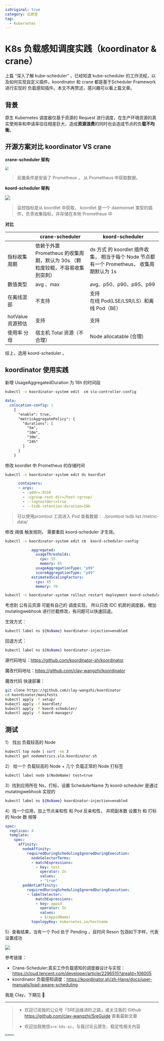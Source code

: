 ```yaml
---
isOriginal: true
category: 云原生
tag:
  - Kubernetes
---
```


# K8s 负载感知调度实践（koordinator & crane）

上篇 “深入了解 kube-scheduler” ，已经知道 kube-scheduler 的工作流程，以及如何实现自定义插件。koordinator 和 crane 都是基于Scheduler Framework 进行实现的 负载感知插件。本文不再赘述，感兴趣可以看上篇文章。

## 背景

原生 Kubernetes 调度器仅基于资源的 Request 进行调度，在生产环境资源的真实使用率和申请率往往相差巨大，造成**资源浪费**的同时也会造成节点的负**载不均衡**。

## 开源方案对比 koordinator VS crane

**crane-scheduler 架构**

<img src="https://clay-blog.oss-cn-shanghai.aliyuncs.com/img/image-20241024143748739.png" style="zoom:67%;" />

> 前置条件是安装了 Prometheus ， 从 Prometheus 中获取数据。



**koord-scheduler 架构**

![](https://clay-blog.oss-cn-shanghai.aliyuncs.com/img/image-20241024144013602.png)

> 监控指标是从  koordlet 中获取， koordlet 是一个 daemonset 类型的插件，负责收集指标，并存储在本地 Prometheus 中



**对比**

|                    | crane-scheduler                                              | koord-scheduler                                              |
| ------------------ | ------------------------------------------------------------ | ------------------------------------------------------------ |
| 指标收集周期       | 依赖于外置 Prometheus 的收集周期，默认为 30s （颗粒度较粗，不容易收集到突刺） | ds 方式 的 koordlet 插件收集， 相当于每个 Node 节点都有一个 Prometheus， 收集周期默认为 1s |
| 数值类型           | avg 、max                                                    | avg、p50、p90、p95、p99                                      |
| 在离线混部         | 不支持                                                       | 支持<br />在线 Pod(LSE/LSR/LS）和离线 Pod（BE）              |
| hotValue  资源预估 | 支持                                                         | 支持                                                         |
| 使用率 分母        | 宿主机 Total 资源（不合理）                                  | Node allocatable (合理)                                      |

综上，选用 koord-scheduler 。

## koordinator 使用实践

新增 UsageAggregatedDuration 为 18h 的时间段

```bash
kubectl -n koordinator-system edit  cm slo-controller-config
```

```yaml
data:
  colocation-config: |
    {
      "enable": true,
      "metricAggregatePolicy": {
        "durations": [
          "5m",
          "10m",
          "30m",
          "24h"
        ]
      }
    }
```



修改 koordlet 中 Prometheus 的存储时间

```bash
kubectl -n koordinator-system edit ds koordlet
```

```yaml
      containers:
      - args:
        - -addr=:9316
        - -cgroup-root-dir=/host-cgroup/
        - --logtostderr=true
        - --tsdb-retention-duration=18h
```

> 可以使用promtool 工具进入 Pod 查看数据：  ./promtool  tsdb list /metric-data/



修改 阈值 触发规则， 需要重启 koord-scheduler 才生效。

```bash
kubectl -n koordinator-system edit cm  koord-scheduler-config
```

```yaml
            aggregated:
              usageThresholds:
                cpu: 55
                memory: 85
              usageAggregationType: "p99"
              scoreAggregationType: "p99"
            estimatedScalingFactors:
              cpu: 85
              memory: 70
```

```bash
kubectl -n koordinator-system rollout restart deployment koord-scheduler
```



考虑到 公有云资源 可能有自己的 调度实现， 所以只改 IDC 机房的调度器，增加 mutatingwebhook 进行拦截修改，有问题可以快速回退。

生效方式：

```bash
kubectl label ns ${NsName} koordinator-injection=enabled
```

回退方式：

```bash
kubectl label ns ${NsName} koordinator-injection-
```



源代码地址：https://github.com/koordinator-sh/koordinator

魔改代码地址：https://github.com/clay-wangzhi/koordinator

魔改代码 快速部署：

```bash
git clone https://github.com/clay-wangzhi/koordinator
cd koordinator/manifests
kubectl apply -f setup/
kubectl apply -f koordlet/
kubectl apply -f koord-scheduler/
kubectl apply -f koord-manager/
```



## 测试

1） 找出 负载较高的 Node

```bash
kubectl top node | sort -nk 3
kubectl get nodemetrics.slo.koordinator.sh
```

2） 给一个 负载较高的 Node + 几个 负载正常的 Node 打标签

```bash
kubectl label node $(NodeName) test=true
```

3）找到应用所在 Ns，打标，设置 SchedulerName 为 koord-scheduler 是通过 mutatingwebhook 实现的

```bash
kubectl label ns ${NsName} koordinator-injection=enabled
```

4）找一个应用，加上节点亲和性 和 Pod 反亲和性， 并把副本数 设置为 和 打标的 Node 数 相等

```yaml
spec:
  replicas: 4
  template:
    spec:
      affinity:
        nodeAffinity:
          requiredDuringSchedulingIgnoredDuringExecution:
            nodeSelectorTerms:
            - matchExpressions:
              - key: test
                operator: In
                values:
                - "true"
        podAntiAffinity:
          requiredDuringSchedulingIgnoredDuringExecution:
          - labelSelector:
              matchExpressions:
              - key: appid
                operator: In
                values:
                - $(AppidName)
            topologyKey: kubernetes.io/hostname
```

5）查看结果，当有一个 Pod 处于 Pending ，且时间 Reson 包涵如下字样，代表设置成功

 ![](https://clay-blog.oss-cn-shanghai.aliyuncs.com/img/image-20241024172736806.png)





参考链接：

* Crane-Scheduler:真实工作负载感知的调度器设计与实现：https://cloud.tencent.com/developer/article/2296515?areaId=106005
* koordinator 负载感知调度：https://koordinator.sh/zh-Hans/docs/user-manuals/load-aware-scheduling



我是 Clay，下期见  👋

---



> * 欢迎订阅我的公众号「SRE运维进阶之路」或关注我的 Github https://github.com/clay-wangzhi/SreGuide  查看最新文章
>
> * 欢迎加我微信`sre-k8s-ai`，与我讨论云原生、稳定性相关内容

<img src="https://clay-blog.oss-cn-shanghai.aliyuncs.com/img/weixin-20240615194414355.png" alt="weixin" style="zoom: 50%;" />